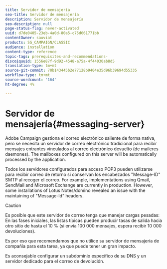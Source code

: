 ```yaml
---
title: Servidor de mensajería
seo-title: Servidor de mensajería
description: Servidor de mensajería
seo-description: null
page-status-flag: never-activated
uuid: d7de0405-23eb-4a0d-80a5-c75d661771bb
contentOwner: sauviat
products: SG_CAMPAIGN/CLASSIC
audience: installation
content-type: reference
topic-tags: prerequisites-and-recommendations-
discoiquuid: 1556e87f-9d92-4548-a75a-4f44030ab8d5
translation-type: tm+mt
source-git-commit: 70b143445b2e77128b9404e35d96b39694d55335
workflow-type: tm+mt
source-wordcount: '164'
ht-degree: 4%

---
```



# Servidor de mensajería{#messaging-server}

Adobe Campaign gestiona el correo electrónico saliente de forma nativa, pero se necesita un servidor de correo electrónico tradicional para recibir mensajes entrantes vinculados al correo electrónico devuelto (de maileres daemones). The mailboxes configured on this server will be automatically processed by the application.

Todos los servidores configurados para acceso POP3 pueden utilizarse para recibir correo de retorno si conservan los encabezados &quot;Message-ID&quot; SMTP al recoger el correo. For example, implementations using Qmail, SendMail and Microsoft Exchange are currently in production. However, some installations of Lotus Notes/domino revealed an issue with the maintaining of &quot;Message-Id&quot; headers.

>[!CAUTION]
>
>Es posible que este servidor de correo tenga que manejar cargas pesadas: En las fases iniciales, las listas típicas pueden producir tasas de salida hacia otro sitio de hasta el 10 % (si envía 100 000 mensajes, espera recibir 10 000 devoluciones).
>
>Es por eso que recomendamos que no utilice su servidor de mensajería de compañía para esta tarea, ya que puede tener un gran impacto.
>
>Es aconsejable configurar un subdominio específico de su DNS y un servidor dedicado para el correo de devolución.
